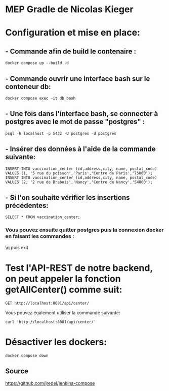 # MEP Gradle de Nicolas Kieger

# Configuration et mise en place:
## - Commande afin de build le contenaire :
    docker compose up --build -d
## - Commande ouvrir une interface bash sur le conteneur db:
    docker compose exec -it db bash

## - Une fois dans l'interface bash, se connecter à postgres avec le mot de passe "postgres" :
    psql -h localhost -p 5432 -U postgres -d postgres

## - Insérer des données à l'aide de la commande suivante:
    INSERT INTO vaccination_center (id,address,city, name, postal_code) VALUES (1, '5 rue du poisson','Paris','Centre de Paris','75000');
    INSERT INTO vaccination_center (id,address,city, name, postal_code) VALUES (2, '2 rue de Brabois','Nancy','Centre de Nancy','54000');

## - Si l'on souhaite vérifier les insertions précédentes: 
    SELECT * FROM vaccination_center;

### Vous pouvez ensuite quitter postgres puis la connexion docker en faisant les commandes : 
\q puis exit

# Test l'API-REST de notre backend, on peut appeler la fonction getAllCenter() comme suit:
    GET http://localhost:8081/api/center/

Vous pouvez également utiliser la commande suivante:

    curl 'http://localhost:8081/api/center/'

# Désactiver les dockers:
    docker compose down

## Source
https://github.com/jredel/jenkins-compose

